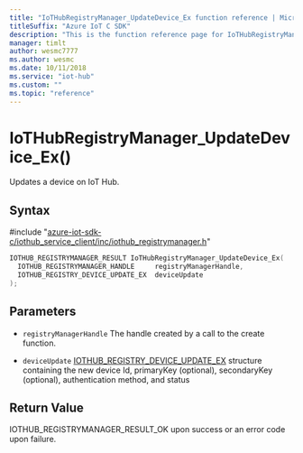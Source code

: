 ```yaml
---                             
title: "IoTHubRegistryManager_UpdateDevice_Ex function reference | Microsoft Docs" 
titleSuffix: "Azure IoT C SDK"            
description: "This is the function reference page for IoTHubRegistryManager_UpdateDevice_Ex() in the Azure IoT C SDK. This SDK is used with the Azure IoT Hub and Azure IoT Hub Device Provisioning Service"            
manager: timlt                 
author: wesmc7777              
ms.author: wesmc               
ms.date: 10/11/2018                    
ms.service: "iot-hub"             
ms.custom: ""                
ms.topic: "reference"        
---                            
```


# IoTHubRegistryManager_UpdateDevice_Ex()

Updates a device on IoT Hub.

## Syntax

\#include "[azure-iot-sdk-c/iothub_service_client/inc/iothub_registrymanager.h](../iothub-registrymanager-h.md)"  
```C
IOTHUB_REGISTRYMANAGER_RESULT IoTHubRegistryManager_UpdateDevice_Ex(
  IOTHUB_REGISTRYMANAGER_HANDLE     registryManagerHandle,
  IOTHUB_REGISTRY_DEVICE_UPDATE_EX  deviceUpdate
);
```

## Parameters
* `registryManagerHandle` The handle created by a call to the create function. 

* `deviceUpdate` [IOTHUB_REGISTRY_DEVICE_UPDATE_EX](../iothub-registrymanager-h.md#iothub_registry_device_update_ex) structure containing the new device Id, primaryKey (optional), secondaryKey (optional), authentication method, and status

## Return Value
IOTHUB_REGISTRYMANAGER_RESULT_OK upon success or an error code upon failure.

